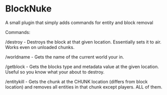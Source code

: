 BlockNuke
=========

A small plugin that simply adds commands for entity and block removal


Commands:

/destroy <world> <x> <y> <z> - Destroys the block at that given location. Essentially sets it to air. Works even on unloaded chunks.

/worldname - Gets the name of the current world your in.

/getblock <world> <x> <y> <z> - Gets the blocks type and metadata value at the given location. Useful so you know what your about to destroy.

/entitykill <world> <chunkX> <chunkZ> - Gets the chunk at the CHUNK location (differs from block location) and removes all entities in that chunk except players. ALL of them.
